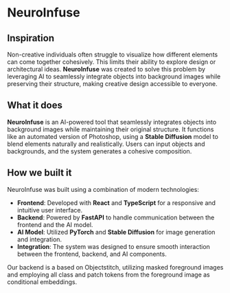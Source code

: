 # NeuroInfuse

## Inspiration
Non-creative individuals often struggle to visualize how different elements can come together cohesively. This limits their ability to explore design or architectural ideas. **NeuroInfuse** was created to solve this problem by leveraging AI to seamlessly integrate objects into background images while preserving their structure, making creative design accessible to everyone.

## What it does
**NeuroInfuse** is an AI-powered tool that seamlessly integrates objects into background images while maintaining their original structure. It functions like an automated version of Photoshop, using a **Stable Diffusion** model to blend elements naturally and realistically. Users can input objects and backgrounds, and the system generates a cohesive composition.

## How we built it
NeuroInfuse was built using a combination of modern technologies:

- **Frontend**: Developed with **React** and **TypeScript** for a responsive and intuitive user interface.
- **Backend**: Powered by **FastAPI** to handle communication between the frontend and the AI model.
- **AI Model**: Utilized **PyTorch** and **Stable Diffusion** for image generation and integration.
- **Integration**: The system was designed to ensure smooth interaction between the frontend, backend, and AI components.

Our backend is a based on Objectstitch, utilizing masked foreground images and employing all class and patch tokens from the foreground image as conditional embeddings.